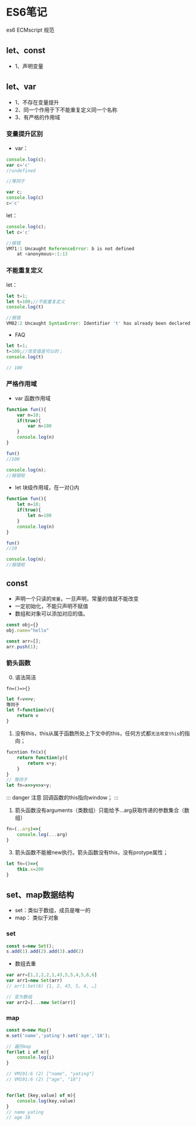 # ES6笔记

es6 ECMscript 规范
## let、const
- 1、声明变量

## let、var
- 1、不存在变量提升
- 2、同一个作用于下不能重复定义同一个名称
- 3、有严格的作用域
  
### 变量提升区别  
- var：
```js
console.log(c);
var c='c'
//undefined

//等同于

var c;
console.log(c)
c='c'
```

let：
```js
console.log(c);
let c='c'

//报错
VM71:1 Uncaught ReferenceError: b is not defined
    at <anonymous>:1:13
```

### 不能重复定义
let：
```js
let t=1;
let t=100;//不能重复定义
console.log(t)

//报错
VM82:2 Uncaught SyntaxError: Identifier 't' has already been declared
```

- FAQ
```js
let t=1;
t=100;//改变值是可以的；
console.log(t)

// 100
```

### 严格作用域

- var 函数作用域
```js
function fun(){
    var n=10;
    if(true){
        var n=100
    }
    console.log(n)
}

fun()
//100

console.log(n);
//报错啦
```

- let 块级作用域，在一对{}内
```js
function fun(){
    let n=10;
    if(true){
        let n=100
    }
    console.log(n)
}

fun()
//10

console.log(n);
//报错啦
```

## const 
- 声明一个只读的`常量`，一旦声明，常量的值就不能改变
- 一定初始化，不能只声明不赋值
- 数组和对象可以添加对应的值。
```js
const obj={}
obj.name="hello"

const arr=[];
arr.push(1);
```

### 箭头函数
0. 语法简洁

`fn=()=>{}`
```js
let f=v=>v;
等同于
let f=function(v){
    return v
}
```

1. 没有this，this从属于函数所处上下文中的this，任何方式都`无法改变this`的指向；
```js
fucntion fn(x){
    return function(y){
        return x+y;
    }
}
// 等同于
let fn=x=>y=>x+y;
```

::: danger 注意
回调函数的this指向window；
:::


1. 箭头函数没有arguments（类数组）只能给予...arg获取传递的参数集合（数组）
```js
fn=(..arg)=>{
    console.log(...arg)
}
```

3. 箭头函数不能被new执行。箭头函数没有this，没有protype属性；
```js
let fn=()=>{
    this.x=200
}
```

## set、map数据结构

- set：类似于数组，成员是唯一的
- map： 类似于对象

### set
```js
const s=new Set();
s.add(1).add(2).add(3).add(2)
```
- 数组去重
```js
var arr=[1,2,2,2,1,43,5,5,4,5,6,6]
var arr1=new Set(arr)
// arr1:Set(6) {1, 2, 43, 5, 4, …}

// 变为数组
var arr2=[...new Set(arr)]
```

### map

```js
const m=new Map()
m.set('name','yating').set('age','18');

// 遍历map
for(let i of m){
    console.log(i)
}

// VM191:6 (2) ["name", "yating"]
// VM191:6 (2) ["age", "18"]


for(let [key,value] of m){
    console.log(key,value)
}
// name yating
// age 18
```